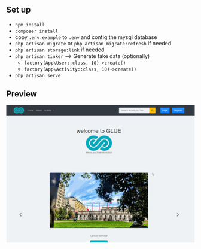 ## Set up

*   `npm install`
*   `composer install`
*   copy `.env.example` to `.env` and config the mysql database
*   `php artisan migrate` or `php artisan migrate:refresh` if needed
*   `php artisan storage:link` if needed
*   `php artisan tinker` --> Generate fake data (optionally)
    *   `factory(App\User::class, 10)->create()`
    *   `factory(App\Activity::class, 10)->create()`
*   `php artisan serve`

## Preview

![](preview.gif)
